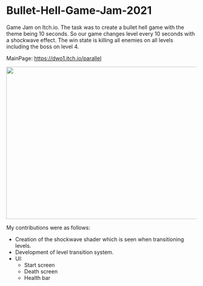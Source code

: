 # Bullet-Hell-Game-Jam-2021

Game Jam on Itch.io.
The task was to create a bullet hell game with the theme being 10 seconds.
So our game changes level every 10 seconds with a shockwave effect. The win state is killing all enemies on all levels including the boss on level 4.

MainPage: https://dwo1.itch.io/parallel

<img src="https://media.giphy.com/media/HnA4oNikbBaDc3czmz/giphy.gif" width="880" height="403" />

My contributions were as follows:
- Creation of the shockwave shader which is seen when transitioning levels.
- Development of level transition system.
- UI:
  - Start screen
  - Death screen
  - Health bar
